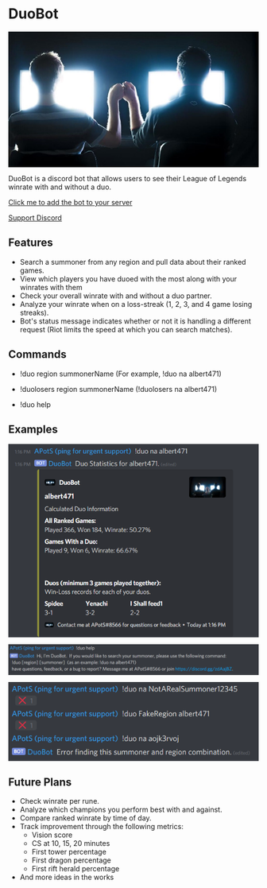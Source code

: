 # DuoBot

<img src="https://github.com/albert471/DuoBot/blob/master/Images/duo.jpg?raw=true" align="center"
     alt="Bot Profile Image">

DuoBot is a discord bot that allows users to see their League of Legends winrate with and without a duo. 

[Click me to add the bot to your server](https://discord.com/api/oauth2/authorize?client_id=733813002188357682&permissions=76864&scope=bot)

[Support Discord](https://discord.gg/zdAajBZ)

## Features
* Search a summoner from any region and pull data about their ranked games.
* View which players you have duoed with the most along with your winrates with them
* Check your overall winrate with and without a duo partner.
* Analyze your winrate when on a loss-streak (1, 2, 3, and 4 game losing streaks).
* Bot's status message indicates whether or not it is handling a different request (Riot limits the speed at which you can search matches).

## Commands
* !duo region summonerName (For example, !duo na albert471) 
* !duolosers region summonerName (!duolosers na albert471)

* !duo help

## Examples
<img src="https://github.com/albert471/DuoBot/blob/master/Images/example.png?raw=true" align="center" width="534"
     alt="Duo Lookup Example">


<img src="https://github.com/albert471/DuoBot/blob/master/Images/example%20help.png?raw=true" align="center" width="534"
     alt="Help Example">
     
<img src="https://github.com/albert471/DuoBot/blob/master/Images/example%20errors.png?raw=true" align="center" width="534"
     alt="Error Example">
     
## Future Plans
* Check winrate per rune.
* Analyze which champions you perform best with and against.
* Compare ranked winrate by time of day.
* Track improvement through the following metrics:
  * Vision score
  * CS at 10, 15, 20 minutes
  * First tower percentage
  * First dragon percentage
  * First rift herald percentage
* And more ideas in the works
